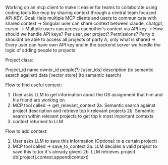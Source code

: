 Working on an mcp client to make it easier for teams to collaborate using coding tools like mcp by sharing context through a central team focused API KEY.
Goal: Help multiple MCP clients and users to communicate with shared context
-> Singular user can share context between claude, chatgpt, cursor
-> Multiple users can access eachother's context via API key
-> How should we handle API keys? Per user, per project? Permissions? Party b shouldnt be able to access all projects of party A, only what is shared
-> Every user can have own API key and in the backend server we handle the logic of adding people to projects


Project class:

Project_id
name
owner_id
people(?) [user_ids]
description (to semantic search against)
data [vector store] (to semantic search)

Flow to find useful context: 
1. User asks LLM to get information about the OS assignment that him and his friend are working on
2. MCP tool called -> get_relevant_context
    2a. Semantic search against project description and retrieve top k relevant projects
    2b. Semantic search within relevant projects to get top k most important contexts
3. context returned to LLM

Flow to add context:
1. User asks LLM to save this information (Optional: to a certain project)
2. MCP tool called -> save_to_context
    2a. LLM decides a valid project to save this to (or it's already given)
    2b. LLM retrieves project. db[project].context.append(context)

